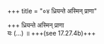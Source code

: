 +++
title = "०४ ध्रियन्ते अस्मिन् प्राणा"

+++
ध्रियन्ते अस्मिन् प्राणा  
यः (…) ॥ +++(see 17.27.4b)+++